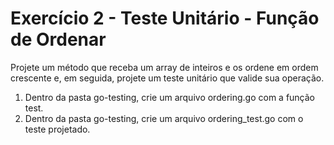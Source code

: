 # Exercício 2 - Teste Unitário - Função de Ordenar

Projete um método que receba um array de inteiros e os ordene em ordem
crescente e, em seguida, projete um teste unitário que valide sua operação.

1. Dentro da pasta go-testing, crie um arquivo ordering.go com a função test.
2. Dentro da pasta go-testing, crie um arquivo ordering_test.go com o teste
projetado.
